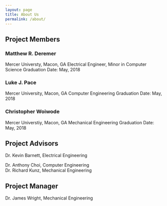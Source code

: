 ```yaml
---
layout: page
title: About Us
permalink: /about/
---
```


## Project Members

### Matthew R. Deremer
Mercer Universty, Macon, GA
Electrical Engineer, Minor in Computer Science
Graduation Date: May, 2018

### Luke J. Pace
Mercer University, Macon, GA
Computer Engineering
Graduation Date: May, 2018

### Christopher Woiwode
Mercer Universtiy, Macon, GA
Mechanical Engineering
Graduation Date: May, 2018

## Project Advisors
Dr. Kevin Barnett, Electrical Engineering 

Dr. Anthony Choi, Computer Engineering  
Dr. Richard Kunz, Mechanical Engineering

## Project Manager
Dr. James Wright, Mechanical Engineering
